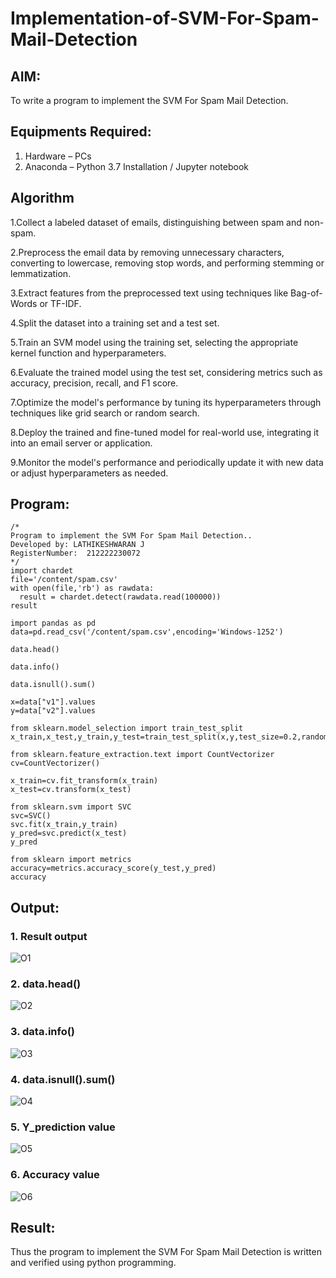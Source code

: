 # Implementation-of-SVM-For-Spam-Mail-Detection

## AIM:
To write a program to implement the SVM For Spam Mail Detection.

## Equipments Required:
1. Hardware – PCs
2. Anaconda – Python 3.7 Installation / Jupyter notebook

## Algorithm
1.Collect a labeled dataset of emails, distinguishing between spam and non-spam.

2.Preprocess the email data by removing unnecessary characters, converting to lowercase, removing stop words, and performing stemming or lemmatization.

3.Extract features from the preprocessed text using techniques like Bag-of-Words or TF-IDF.

4.Split the dataset into a training set and a test set.

5.Train an SVM model using the training set, selecting the appropriate kernel function and hyperparameters.

6.Evaluate the trained model using the test set, considering metrics such as accuracy, precision, recall, and F1 score.

7.Optimize the model's performance by tuning its hyperparameters through techniques like grid search or random search.

8.Deploy the trained and fine-tuned model for real-world use, integrating it into an email server or application.

9.Monitor the model's performance and periodically update it with new data or adjust hyperparameters as needed.

## Program:
```
/*
Program to implement the SVM For Spam Mail Detection..
Developed by: LATHIKESHWARAN J
RegisterNumber:  212222230072
*/
import chardet
file='/content/spam.csv'
with open(file,'rb') as rawdata:
  result = chardet.detect(rawdata.read(100000))
result

import pandas as pd
data=pd.read_csv('/content/spam.csv',encoding='Windows-1252')

data.head()

data.info()

data.isnull().sum()

x=data["v1"].values
y=data["v2"].values

from sklearn.model_selection import train_test_split
x_train,x_test,y_train,y_test=train_test_split(x,y,test_size=0.2,random_state=0)

from sklearn.feature_extraction.text import CountVectorizer
cv=CountVectorizer()

x_train=cv.fit_transform(x_train)
x_test=cv.transform(x_test)

from sklearn.svm import SVC
svc=SVC()
svc.fit(x_train,y_train)
y_pred=svc.predict(x_test)
y_pred

from sklearn import metrics
accuracy=metrics.accuracy_score(y_test,y_pred)
accuracy
```

## Output:
### 1. Result output
![O1](https://github.com/LATHIKESHWARAN/Implementation-of-SVM-For-Spam-Mail-Detection/assets/119393556/a19f966c-a2bd-4929-82ae-38a7c2c15071)
### 2. data.head()
![O2](https://github.com/LATHIKESHWARAN/Implementation-of-SVM-For-Spam-Mail-Detection/assets/119393556/678dce17-4e64-4f81-88fa-4fb6eb8e548a)
### 3. data.info()
![O3](https://github.com/LATHIKESHWARAN/Implementation-of-SVM-For-Spam-Mail-Detection/assets/119393556/db656e6f-8bc4-41d9-885a-ff589e4c1d1f)
### 4. data.isnull().sum()
![O4](https://github.com/LATHIKESHWARAN/Implementation-of-SVM-For-Spam-Mail-Detection/assets/119393556/93048946-6771-4828-b8c4-02f4bcc3f37a)
### 5. Y_prediction value
![O5](https://github.com/LATHIKESHWARAN/Implementation-of-SVM-For-Spam-Mail-Detection/assets/119393556/a288c3a1-4a00-4e74-a782-9ef183c625c0)
### 6. Accuracy value
![O6](https://github.com/LATHIKESHWARAN/Implementation-of-SVM-For-Spam-Mail-Detection/assets/119393556/62f6888b-7b25-4b72-a8e0-759201d391fc)



## Result:
Thus the program to implement the SVM For Spam Mail Detection is written and verified using python programming.
